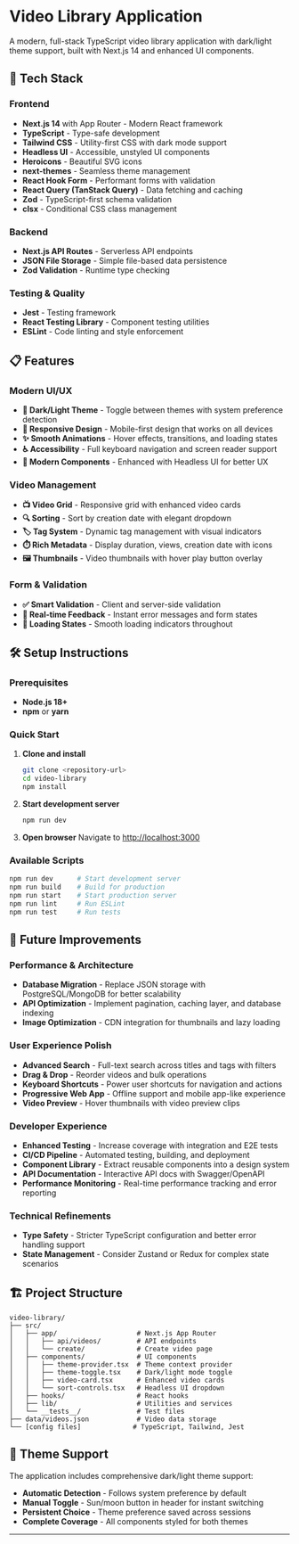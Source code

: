 # Video Library Application

A modern, full-stack TypeScript video library application with dark/light theme support, built with Next.js 14 and enhanced UI components.

## 🚀 Tech Stack

### Frontend
- **Next.js 14** with App Router - Modern React framework
- **TypeScript** - Type-safe development
- **Tailwind CSS** - Utility-first CSS with dark mode support
- **Headless UI** - Accessible, unstyled UI components
- **Heroicons** - Beautiful SVG icons
- **next-themes** - Seamless theme management
- **React Hook Form** - Performant forms with validation
- **React Query (TanStack Query)** - Data fetching and caching
- **Zod** - TypeScript-first schema validation
- **clsx** - Conditional CSS class management

### Backend
- **Next.js API Routes** - Serverless API endpoints
- **JSON File Storage** - Simple file-based data persistence
- **Zod Validation** - Runtime type checking

### Testing & Quality
- **Jest** - Testing framework
- **React Testing Library** - Component testing utilities
- **ESLint** - Code linting and style enforcement

## 📋 Features

### Modern UI/UX
- **🌙 Dark/Light Theme** - Toggle between themes with system preference detection
- **📱 Responsive Design** - Mobile-first design that works on all devices
- **✨ Smooth Animations** - Hover effects, transitions, and loading states
- **♿ Accessibility** - Full keyboard navigation and screen reader support
- **🎨 Modern Components** - Enhanced with Headless UI for better UX

### Video Management
- **📺 Video Grid** - Responsive grid with enhanced video cards
- **🔍 Sorting** - Sort by creation date with elegant dropdown
- **🏷️ Tag System** - Dynamic tag management with visual indicators
- **⏱️ Rich Metadata** - Display duration, views, creation date with icons
- **🖼️ Thumbnails** - Video thumbnails with hover play button overlay

### Form & Validation
- **✅ Smart Validation** - Client and server-side validation
- **💫 Real-time Feedback** - Instant error messages and form states
- **🔄 Loading States** - Smooth loading indicators throughout

## 🛠️ Setup Instructions

### Prerequisites
- **Node.js 18+**
- **npm** or **yarn**

### Quick Start

1. **Clone and install**
   ```bash
   git clone <repository-url>
   cd video-library
   npm install
   ```

2. **Start development server**
   ```bash
   npm run dev
   ```

3. **Open browser**
   Navigate to [http://localhost:3000](http://localhost:3000)

### Available Scripts
```bash
npm run dev      # Start development server
npm run build    # Build for production
npm run start    # Start production server
npm run lint     # Run ESLint
npm run test     # Run tests
```

## 🔮 Future Improvements

### Performance & Architecture
- **Database Migration** - Replace JSON storage with PostgreSQL/MongoDB for better scalability
- **API Optimization** - Implement pagination, caching layer, and database indexing
- **Image Optimization** - CDN integration for thumbnails and lazy loading


### User Experience Polish
- **Advanced Search** - Full-text search across titles and tags with filters
- **Drag & Drop** - Reorder videos and bulk operations
- **Keyboard Shortcuts** - Power user shortcuts for navigation and actions
- **Progressive Web App** - Offline support and mobile app-like experience
- **Video Preview** - Hover thumbnails with video preview clips

### Developer Experience
- **Enhanced Testing** - Increase coverage with integration and E2E tests
- **CI/CD Pipeline** - Automated testing, building, and deployment
- **Component Library** - Extract reusable components into a design system
- **API Documentation** - Interactive API docs with Swagger/OpenAPI
- **Performance Monitoring** - Real-time performance tracking and error reporting

### Technical Refinements
- **Type Safety** - Stricter TypeScript configuration and better error handling
support
- **State Management** - Consider Zustand or Redux for complex state scenarios

## 🏗️ Project Structure

```
video-library/
├── src/
│   ├── app/                    # Next.js App Router
│   │   ├── api/videos/         # API endpoints
│   │   └── create/             # Create video page
│   ├── components/             # UI components
│   │   ├── theme-provider.tsx  # Theme context provider
│   │   ├── theme-toggle.tsx    # Dark/light mode toggle
│   │   ├── video-card.tsx      # Enhanced video cards
│   │   └── sort-controls.tsx   # Headless UI dropdown
│   ├── hooks/                  # React hooks
│   ├── lib/                    # Utilities and services
│   └── __tests__/              # Test files
├── data/videos.json            # Video data storage
└── [config files]             # TypeScript, Tailwind, Jest
```

## 🎨 Theme Support

The application includes comprehensive dark/light theme support:
- **Automatic Detection** - Follows system preference by default
- **Manual Toggle** - Sun/moon button in header for instant switching
- **Persistent Choice** - Theme preference saved across sessions
- **Complete Coverage** - All components styled for both themes

---


